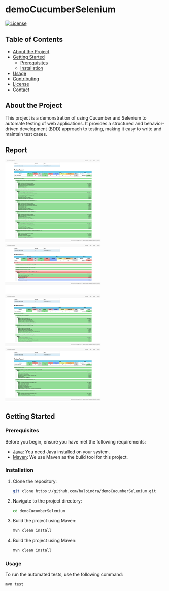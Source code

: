 # demoCucumberSelenium

[![License](https://img.shields.io/badge/license-MIT-blue.svg)](LICENSE)

## Table of Contents
- [About the Project](#about-the-project)
- [Getting Started](#getting-started)
  - [Prerequisites](#prerequisites)
  - [Installation](#installation)
- [Usage](#usage)
- [Contributing](#contributing)
- [License](#license)
- [Contact](#contact)

## About the Project

This project is a demonstration of using Cucumber and Selenium to automate testing of web applications. It provides a structured and behavior-driven development (BDD) approach to testing, making it easy to write and maintain test cases.

## Report 
<img src="https://github.com/haloindra/demoCucumberSelenium/raw/main/screenshoot/login.png" alt="Login" width="300">
<img src="https://github.com/haloindra/demoCucumberSelenium/raw/main/screenshoot/product.png" alt="Product" width="300">
<img src="https://github.com/haloindra/demoCucumberSelenium/raw/main/screenshoot/cart.png" alt="Cart" width="300">
<img src="https://github.com/haloindra/demoCucumberSelenium/raw/main/screenshoot/checkout.png" alt="Checkout" width="300">

## Getting Started

### Prerequisites

Before you begin, ensure you have met the following requirements:

- [Java](https://www.oracle.com/java/technologies/javase-downloads.html): You need Java installed on your system.
- [Maven](https://maven.apache.org/): We use Maven as the build tool for this project.

### Installation

1. Clone the repository:

   ```bash
   git clone https://github.com/haloindra/demoCucumberSelenium.git

2. Navigate to the project directory:

   ```bash
   cd demoCucumberSelenium
   
3. Build the project using Maven:

   ```bash
   mvn clean install
   
4. Build the project using Maven:

   ```bash
   mvn clean install

### Usage

To run the automated tests, use the following command:

```bash
mvn test
